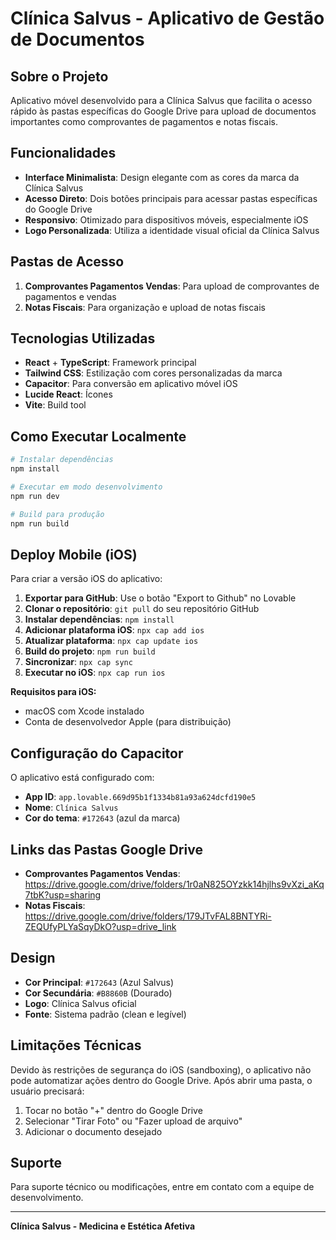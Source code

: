 
# Clínica Salvus - Aplicativo de Gestão de Documentos

## Sobre o Projeto

Aplicativo móvel desenvolvido para a Clínica Salvus que facilita o acesso rápido às pastas específicas do Google Drive para upload de documentos importantes como comprovantes de pagamentos e notas fiscais.

## Funcionalidades

- **Interface Minimalista**: Design elegante com as cores da marca da Clínica Salvus
- **Acesso Direto**: Dois botões principais para acessar pastas específicas do Google Drive
- **Responsivo**: Otimizado para dispositivos móveis, especialmente iOS
- **Logo Personalizada**: Utiliza a identidade visual oficial da Clínica Salvus

## Pastas de Acesso

1. **Comprovantes Pagamentos Vendas**: Para upload de comprovantes de pagamentos e vendas
2. **Notas Fiscais**: Para organização e upload de notas fiscais

## Tecnologias Utilizadas

- **React** + **TypeScript**: Framework principal
- **Tailwind CSS**: Estilização com cores personalizadas da marca
- **Capacitor**: Para conversão em aplicativo móvel iOS
- **Lucide React**: Ícones
- **Vite**: Build tool

## Como Executar Localmente

```bash
# Instalar dependências
npm install

# Executar em modo desenvolvimento
npm run dev

# Build para produção
npm run build
```

## Deploy Mobile (iOS)

Para criar a versão iOS do aplicativo:

1. **Exportar para GitHub**: Use o botão "Export to Github" no Lovable
2. **Clonar o repositório**: `git pull` do seu repositório GitHub
3. **Instalar dependências**: `npm install`
4. **Adicionar plataforma iOS**: `npx cap add ios`
5. **Atualizar plataforma**: `npx cap update ios`
6. **Build do projeto**: `npm run build`
7. **Sincronizar**: `npx cap sync`
8. **Executar no iOS**: `npx cap run ios`

**Requisitos para iOS:**
- macOS com Xcode instalado
- Conta de desenvolvedor Apple (para distribuição)

## Configuração do Capacitor

O aplicativo está configurado com:
- **App ID**: `app.lovable.669d95b1f1334b81a93a624dcfd190e5`
- **Nome**: `Clínica Salvus`
- **Cor do tema**: `#172643` (azul da marca)

## Links das Pastas Google Drive

- **Comprovantes Pagamentos Vendas**: https://drive.google.com/drive/folders/1r0aN825OYzkk14hjlhs9vXzi_aKq7tbK?usp=sharing
- **Notas Fiscais**: https://drive.google.com/drive/folders/179JTvFAL8BNTYRi-ZEQUfyPLYaSqyDkO?usp=drive_link

## Design

- **Cor Principal**: `#172643` (Azul Salvus)
- **Cor Secundária**: `#B8860B` (Dourado)
- **Logo**: Clínica Salvus oficial
- **Fonte**: Sistema padrão (clean e legível)

## Limitações Técnicas

Devido às restrições de segurança do iOS (sandboxing), o aplicativo não pode automatizar ações dentro do Google Drive. Após abrir uma pasta, o usuário precisará:
1. Tocar no botão "+" dentro do Google Drive
2. Selecionar "Tirar Foto" ou "Fazer upload de arquivo"
3. Adicionar o documento desejado

## Suporte

Para suporte técnico ou modificações, entre em contato com a equipe de desenvolvimento.

---

**Clínica Salvus - Medicina e Estética Afetiva**
